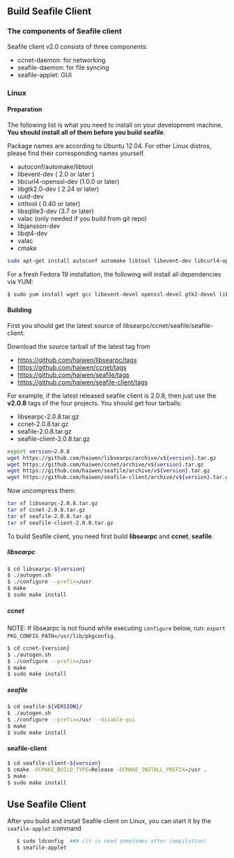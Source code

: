 ## Build Seafile Client ##

### The components of Seafile client ###

Seafile client v2.0 consists of three components:

* ccnet-daemon: for networking
* seafile-daemon: for file syncing
* seafile-applet: GUI

### Linux ###

#### Preparation ####

The following list is what you need to install on your development machine. __You should install all of them before you build seafile__.

Package names are according to Ubuntu 12.04. For other Linux distros, please find their corresponding names yourself.

* autoconf/automake/libtool
* libevent-dev ( 2.0 or later )
* libcurl4-openssl-dev  (1.0.0 or later)
* libgtk2.0-dev ( 2.24 or later)
* uuid-dev
* intltool ( 0.40 or later) 
* libsqlite3-dev (3.7 or later)
* valac  (only needed if you build from git repo)
* libjansson-dev
* libqt4-dev
* valac
* cmake

```bash
sudo apt-get install autoconf automake libtool libevent-dev libcurl4-openssl-dev libgtk2.0-dev uuid-dev intltool libsqlite3-dev valac libjansson-dev libqt4-dev cmake
```
For a fresh Fedora 19 installation, the following will install all dependencies via YUM:

```bash
$ sudo yum install wget gcc libevent-devel openssl-devel gtk2-devel libuuid-devel sqlite-devel jansson-devel intltool cmake qt-devel
```

#### Building ####

First you should get the latest source of libsearpc/ccnet/seafile/seafile-client:

Download the source tarball of the latest tag from 

- https://github.com/haiwen/libsearpc/tags
- https://github.com/haiwen/ccnet/tags
- https://github.com/haiwen/seafile/tags
- https://github.com/haiwen/seafile-client/tags

For example, if the latest released seafile client is 2.0.8, then just use the **v2.0.8** tags of the four projects. You should get four tarballs:

- libsearpc-2.0.8.tar.gz
- ccnet-2.0.8.tar.gz
- seafile-2.0.8.tar.gz
- seafile-client-2.0.8.tar.gz

```sh
export version=2.0.8
wget https://github.com/haiwen/libsearpc/archive/v${version}.tar.gz
wget https://github.com/haiwen/ccnet/archive/v${version}.tar.gz
wget https://github.com/haiwen/seafile/archive/v${version}.tar.gz
wget https://github.com/haiwen/seafile-client/archive/v${version}.tar.gz
```

Now uncompress them:

```sh
tar xf libsearpc-2.0.8.tar.gz
tar xf ccnet-2.0.8.tar.gz
tar xf seafile-2.0.8.tar.gz
tar xf seafile-client-2.0.8.tar.gz
```

To build Seafile client, you need first build **libsearpc** and **ccnet**, **seafile**.

##### libsearpc #####

```bash
$ cd libsearpc-${version}
$ ./autogen.sh
$ ./configure --prefix=/usr
$ make
$ sudo make install
```

##### ccnet #####

NOTE: If libsearpc is not found while executing `configure` below, run: `export PKG_CONFIG_PATH=/usr/lib/pkgconfig`.

```bash
$ cd ccnet-{version}
$ ./autogen.sh
$ ./configure --prefix=/usr
$ make
$ sudo make install
```

##### seafile #####

```bash
$ cd seafile-${VERSION}/
$ ./autogen.sh
$ ./configure --prefix=/usr --disable-gui
$ make
$ sudo make install
```

#### seafile-client ####

```bash
$ cd seafile-client-${version}
$ cmake -DCMAKE_BUILD_TYPE=Release -DCMAKE_INSTALL_PREFIX=/usr .
$ make
$ sudo make install
```

## Use Seafile Client ##

After you build and install Seafile client on Linux, you can start it by the `seafile-applet` command
```sh
   $ sudo ldconfig  ### (it is need sometimes after compilation)
   $ seafile-applet
```